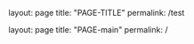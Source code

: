layout: page 
title: "PAGE-TITLE" 
permalink: /test

layout: page 
title: "PAGE-main" 
permalink: /
